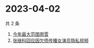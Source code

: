 # 2023-04-02

共 2 条

<!-- BEGIN ZHIHUSEARCH -->
<!-- 最后更新时间 Sun Apr 02 2023 06:05:25 GMT+0800 (China Standard Time) -->
1. [今年最大范围雨雪](https://www.zhihu.com/search?q=今年最大范围雨雪)
1. [张继科回应因欠债传播女演员隐私视频](https://www.zhihu.com/search?q=张继科回应因欠债传播女演员隐私视频)
<!-- END ZHIHUSEARCH -->
